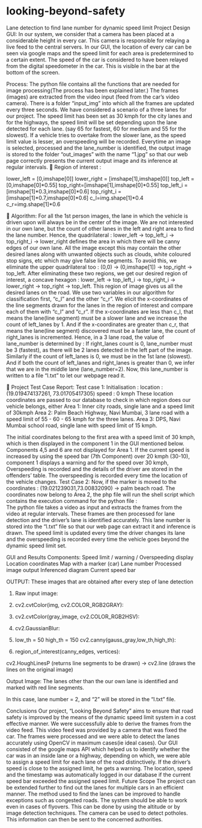 # looking-beyond-safety
Lane detection to find lane number for dynamic speed limit
Project Design
GUI:
In our system, we consider that a camera has been placed at a considerable height in every car. This camera is responsible for relaying a live feed to the central servers. 
In our GUI, the location of every car can be seen via google maps and the speed limit for each area is predetermined to a certain extent. The speed of the car is considered to have been relayed from the digital speedometer in the car. This is visible in the bar at the bottom of the screen.

Process:
The python file contains all the functions that are needed for image processing(The process has been explained later.) 
The frames (images) are extracted from the video input (feed from the car’s video camera).
There is a folder “input_img” into which all the frames are updated every three seconds.
We have considered a scenario of a three lanes for our project.
The speed limit has been set as 30 kmph for the city lanes and for the highways, the speed limit will be set depending upon the lane detected for each lane. (say 65 for fastest, 60 for medium and 55 for the slowest).
If a vehicle tries to overtake from the slower lane, as the speed limit value is lesser, an overspeeding will be recorded.
Everytime an image is selected, processed and the lane_number is identified, the output image is stored to the folder “out_images” with the name “1.jpg” so that our web page correctly presents the current output image and its inference at regular intervals.

Region of interest :
   
lower_left = [0,imshape[0]]
lower_right = [imshape[1],imshape[0]]
top_left = [0,imshape[0]*0.55]
top_right=[imshape[1],imshape[0]*0.55]
top_left_i = [imshape[1]*0.3,imshape[0]*0.6]
top_right_i = [imshape[1]*0.7,imshape[0]*0.6]
c_l=img.shape[1]*0.4
c_r=img.shape[1]*0.6


Algorithm:
For all the 1st person images, the lane in which the vehicle is driven upon will always be in  the center of the image.
We are not interested in our own lane, but the count of other lanes in the left and right area to find the lane number.
Hence, the quadrilateral : lower_left → top_left_i → top_right_i → lower_right defines the area in which there will be canny edges of our own lane.
All the image except this may contain the other desired lanes along with unwanted objects such as clouds, white coloured stop signs, etc which may give false line segments.
To avoid this, we eliminate the upper quadrilateral too : (0,0) → (0,imshape[1]) → top_right → top_left.
After eliminating these two regions, we get our desired region of interest, a concave hexagon : lower_left → top_left_i → top_right_i → lower_right → top_right → top_left.
This region of image gives us all the desired lanes on the road.
We use two variables in our algorithm for classification first, “c_l” and the other “c_r”.
We elicit the x-coordinates of the line segments drawn for the lanes in the region of interest and compare each of them with “c_l” and “c_r”.
If the x-coordinates are less than c_l, that means the lane(line segment) must be a slower lane and we increase the count of left_lanes by 1. And if the x-coordinates are greater than c_r, that means the lane(line segment) discovered must be a faster lane, the count of right_lanes is incremented.
Hence, in a 3 lane road, the value of lane_number is determined by :
If right_lanes count is 0, lane_number must be 3 (fastest), as there will be 2 lanes detected in the left part of the image.
Similarly if the count of left_lanes is 0, we must be in the 1st lane (slowest).
And if both the count of left_lanes and right_lanes is greater than 0, we infer that we are in the middle lane (lane_number=2).
Now, this lane_number is written to a file “l.txt” to let our webpage read it.


Project Test Case Report:
Test case 1:
Initialisation : 
location : (19.019474137261, 73.01705417305)
speed : 0 kmph
These location coordinates are passed to our database to check in which region does our vehicle belongs, either 
Area 1: Inner city roads, single lane and a speed limit of 30kmph 
Area 2: Palm Beach Highway, Navi Mumbai, 3 lane road with a speed limit of 55 - 60 - 65 kmph for the three lanes.
Area 3: DPS, Navi Mumbai school road, single lane with speed limit of 15 kmph.

The initial coordinates belong to the first area with a speed limit of 30 kmph, which is then displayed in the component 1 in the GUI mentioned below.
Components 4,5 and 6 are not displayed for Area 1.
If the current speed is increased by using the speed bar (7th Component) over 20 kmph (30-10), component 1 displays a warning and for the speed over 30 kmph, Overspeeding is recorded and the details of the driver are stored in the offenders’ table.
The overspeeding is recorded every time the location of the vehicle changes.
Test Case 2:
Now, if the marker is moved to the coordinates : (19.021239031,73.00832090) -> palm beach road.
The coordinates now belong to Area 2, the php file will run the shell script which contains the execution command for the python file :   
The python file takes a video as input and extracts the frames from the video at regular intervals. 
These frames are then processed for lane detection and the driver’s lane is identified accurately.
This lane number is stored into the “l.txt” file so that our web page can extract it and inference is drawn.
The speed limit is updated every time the driver changes its lane and the overspeeding is recorded every time the vehicle goes beyond the dynamic speed limit set.

GUI and Results
Components:
Speed limit / warning / Overspeeding display
Location coordinates
Map with a marker (car)
Lane number
Processed image output
Inferenced diagram
Current speed bar




OUTPUT: These images that are obtained after every step of lane detection

1)	Raw input image:


2)	cv2.cvtColor(img, cv2.COLOR_RGB2GRAY):

3)	cv2.cvtColor(gray_image, cv2.COLOR_RGB2HSV):

4)	cv2.GaussianBlur:
5)	low_th = 50 high_th = 150
cv2.canny(gauss_gray,low_th,high_th):

6)	region_of_interest(canny_edges, vertices):

cv2.HoughLinesP (returns line segments to be drawn)  → cv2.line (draws the lines on the original image)



Output Image: The lanes other than the our own lane is identified and marked with red line segments.

In this case, lane number = 2, and “2” will be stored in the “l.txt” file.

Conclusions
Our project, “Looking Beyond Safety” aims to ensure that road safety is improved by the means of the dynamic speed limit system in a cost effective manner. 
We were successfully able to derive the frames from the video feed. This video feed was provided by a camera that was fixed the car.
The frames were processed and we were able to detect the lanes accurately using OpenCV in maximum cases(ie ideal cases).
Our GUI consisted of the google maps API which helped us to identify whether the car was in an inside lane or a highway, depending on which, we were able to assign a speed limit for each lane of the road distinctively.
If the driver’s speed is close to the assigned limit, he gets a warning. 
The location, speed and the timestamp was automatically logged in our database if the current speed bar exceeded the assigned speed limit.
Future Scope
The project can be extended further to find out the lanes for multiple cars in an efficient manner.
The method used to find the lanes can be improved to handle exceptions such as congested roads.
The system should be able to work even in cases of flyovers. This can be done by using the altitude or by image detection techniques. 
The camera can be used to detect potholes. This information can then be sent to the concerned authorities.  
